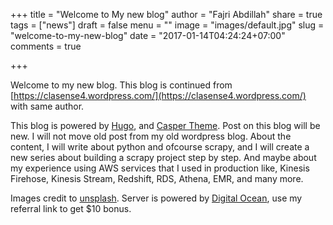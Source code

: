 +++
title = "Welcome to My new blog"
author = "Fajri Abdillah"
share = true
tags = ["news"]
draft = false
menu = ""
image = "images/default.jpg"
slug = "welcome-to-my-new-blog"
date = "2017-01-14T04:24:24+07:00"
comments = true

+++

Welcome to my new blog. This blog is continued from [https://clasense4.wordpress.com/](https://clasense4.wordpress.com/) with same author.

<!--more-->

This blog is powered by [Hugo](https://gohugo.io/), and [Casper Theme](https://github.com/vjeantet/hugo-theme-casper). Post on this blog will be new. I will not move old post from my old wordpress blog. About the content, I will write about python and ofcourse scrapy, and I will create a new series about building a scrapy project step by step. And maybe about my experience using AWS services that I used in production like, Kinesis Firehose, Kinesis Stream, Redshift, RDS, Athena, EMR, and many more. 

Images credit to [unsplash](https://unsplash.com/). Server is powered by [Digital Ocean](https://m.do.co/c/6b1c3b315e1e), use my referral link to get $10 bonus.
